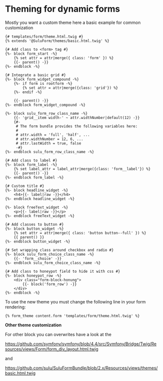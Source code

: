 # Theming for dynamic forms

Mostly you want a custom theme here a basic example for common customization

```twig
{# templates/form/theme.html.twig #}
{% extends '@SuluForm/themes/basic.html.twig' %}

{# Add class to <form> tag #}
{%- block form_start -%}
    {% set attr = attr|merge({ class: 'form' }) %}
    {{- parent() -}}
{%- endblock -%}

{# Integrate a basic grid #}
{%- block form_widget_compound -%}
    {%- if form is rootform -%}
        {% set attr = attr|merge({class: 'grid'}) %}
    {%- endif -%}

    {{- parent() -}}
{%- endblock form_widget_compound -%}

{%- block sulu_form_row_class_name -%}
    {{- 'grid__item width-' ~ attr.widthNumber|default(12) -}}
    {#-
     # The form bundle provides the following variables here:
     #
     # attr.width = 'full', 'half', ...
     # attr.widthNumber = 12, 6, ...
     # attr.lastWidth = true, false
     -#}
{%- endblock sulu_form_row_class_name -%}

{# Add class to label #}
{%- block form_label -%}
    {% set label_attr = label_attr|merge({class: 'form__label'}) %}
    {{- parent() -}}
{%- endblock form_label -%}

{# Custom title #}
{%- block headline_widget -%}
    <h4>{{- label|raw -}}</h4>
{%- endblock headline_widget -%}

{%- block freeText_widget -%}
    <p>{{- label|raw -}}</p>
{%- endblock freeText_widget -%}

{# Add classes to button #}
{%- block button_widget -%}
    {% set attr = attr|merge({ class: 'button button--full' }) %}
    {{ parent() }}
{%- endblock button_widget -%}

{# Set wrapping class around checkbox and radio #}
{%- block sulu_form_choice_class_name -%}
    {{- 'form__choice' -}}
{%- endblock sulu_form_choice_class_name -%}

{# Add class to honeypot field to hide it with css #}
{%- block honeypot_row -%}
    <div class="form-block-honung">
        {{- block('form_row') -}}
    </div>
{%- endblock -%}
```

To use the new theme you must change the following line in your form rendering:

```twig
{% form_theme content.form 'templates/form/theme.html.twig' %}
```

**Other theme customization**

For other block you can overwrites have a look at the 

https://github.com/symfony/symfony/blob/4.4/src/Symfony/Bridge/Twig/Resources/views/Form/form_div_layout.html.twig

and

https://github.com/sulu/SuluFormBundle/blob/2.x/Resources/views/themes/basic.html.twig
